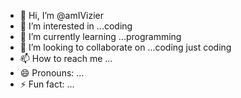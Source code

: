 - 👋 Hi, I’m @amIVizier
- 👀 I’m interested in ...coding
- 🌱 I’m currently learning ...programming 
- 💞️ I’m looking to collaborate on ...coding just coding
- 📫 How to reach me ...
- 😄 Pronouns: ...
- ⚡ Fun fact: ...

<!---
amIVizier/amIVizier is a ✨ special ✨ repository because its `README.md` (this file) appears on your GitHub profile.
You can click the Preview link to take a look at your changes.
--->
